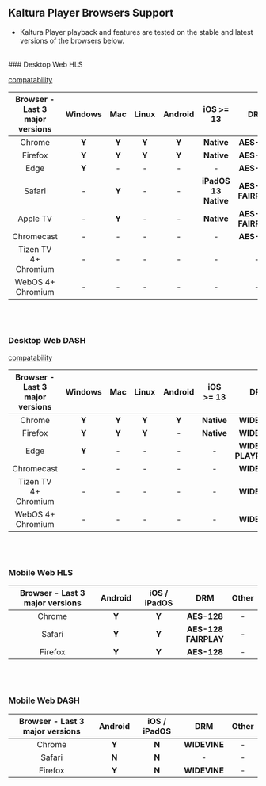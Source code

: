 
## Kaltura Player Browsers Support 


* Kaltura Player playback and features are tested on the stable and latest versions of the browsers below. 


</br>
### Desktop Web HLS

[compatability](https://github.com/video-dev/hls.js/#compatibility)



|Browser - Last 3 major versions   |Windows   |Mac      |Linux    |Android  |iOS >= 13 |DRM|Other|
|:---------:|:--------:|:-------:|:-------:|:-------:|:--------:|:------:|:---:|
|Chrome    |**Y**|**Y**|**Y**|**Y**|**Native**|**AES-128**|-|
|Firefox   |**Y**|**Y**|**Y**|**Y**|**Native**|**AES-128**|-|
|Edge      |**Y**|-|-|-|-|**AES-128**|-|
|Safari    |-|**Y**|-|-|**iPadOS 13<br>Native**|**AES-128**</br>**FAIRPLAY** |-|
|Apple TV  |-|**Y**|-|-|**Native**|**AES-128**</br>**FAIRPLAY** |-|
|Chromecast|-|-|-|-|-|**AES-128**|**Y**|
|Tizen TV 4+ Chromium |-|-|-|-|-|-|**Y**|
|WebOS 4+   Chromium  |-|-|-|-|-|-|**Y**|

</br></br>
### Desktop Web DASH
[compatability](https://github.com/shaka-project/shaka-player#platform-and-browser-support-matrix)


|Browser - Last 3 major versions    |Windows   |Mac      |Linux    |Android  |iOS >= 13 |DRM|Other|
|:---------:|:--------:|:-------:|:-------:|:-------:|:--------:|:------:|:---:|
|Chrome    |**Y**|**Y**|**Y**|**Y**|**Native**|**WIDEVINE**|-|
|Firefox   |**Y**|**Y**|**Y**|-|**Native**|**WIDEVINE**|-|
|Edge      |**Y**|-|-|-|-| **WIDEVINE**</br>**PLAYREADY**|-|
|Chromecast|-|-|-|-|-|**WIDEVINE**|**Y**|
|Tizen TV 4+ Chromium |-|-|-|-|-| **WIDEVINE**|**Y**|
|WebOS 4+   Chromium  |-|-|-|-|-| **WIDEVINE**|**Y**|

</br></br>
### Mobile Web HLS

|Browser - Last 3 major versions   |Android   |iOS / iPadOS|DRM|Other|
|:---------:|:--------:|:-------:|:-------:|:---:|
|Chrome    |**Y**|**Y**|**AES-128**| -|
|Safari    |**Y**|**Y**|**AES-128**</br>**FAIRPLAY**  |-|
|Firefox   |**Y**|**Y**|**AES-128**|-|

</br></br>
### Mobile Web DASH

|Browser - Last 3 major versions    |Android   |iOS / iPadOS|DRM|Other|
|:---------:|:--------:|:-------:|:------:|:---:|
|Chrome    |**Y**     |**N**    |**WIDEVINE**   |-|
|Safari    |**N**     |**N**    |-|-|
|Firefox   |**Y**     |**N**    |**WIDEVINE**  |-|

